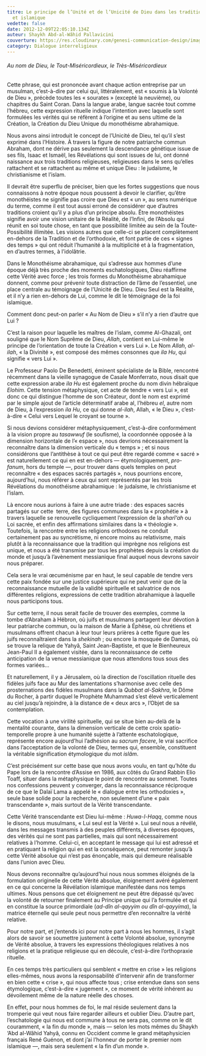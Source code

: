 ```yaml
---
titre: Le principe de l’Unité et de l’Unicité de Dieu dans les traditions juive
  et islamique
vedette: false
date: 2012-12-09T22:05:10.134Z
auteur: Shaykh Abd-al-Wâhid Pallavicini
couverture: https://res.cloudinary.com/genesi-communication-design/image/upload/v1711642338/1711642212224_acbtil.jpg
category: Dialogue interreligieux
---
```

###### *Au nom de Dieu, le Tout-Miséricordieux, le Très-Miséricordieux*

Cette phrase, qui est prononcée avant chaque action entreprise par un musulman, c’est-à-dire par celui qui, littéralement, est «&nbsp;soumis à la Volonté de Dieu&nbsp;», précède toutes les «&nbsp;sourates&nbsp;» (excepté la neuvième), ou chapitres du Saint Coran. Dans la langue arabe, langue sacrée tout comme l’hébreu, cette expression rituelle indique l’intention avec laquelle sont formulées les vérités qui se réfèrent à l’origine et au sens ultime de la Création, la Création du Dieu Unique du monothéisme abrahamique.

Nous avons ainsi introduit le concept de l’Unicité de Dieu, tel qu’il s’est exprimé dans l’Histoire. À travers la figure de notre patriarche commun Abraham, dont ne dérive pas seulement la descendance génétique issue de ses fils, Isaac et Ismaël, les Révélations qui sont issues de lui, ont donné naissance aux trois traditions religieuses, religieuses dans le sens qu’elles rattachent et se rattachent au même et unique Dieu&nbsp;: le judaïsme, le christianisme et l’islam.

Il devrait être superflu de préciser, bien que les fortes suggestions que nous connaissons à notre époque nous poussent à devoir le clarifier, qu’être monothéistes ne signifie pas croire que Dieu est «&nbsp;un&nbsp;», au sens numérique du terme, comme il est tout aussi erroné de considérer que d’autres traditions croient qu’il y a plus d’un principe absolu. Être monothéistes signifie avoir une vision unitaire de la Réalité, de l’Infini, de l’Absolu qui réunit en soi toute chose, en tant que possibilité limitée au sein de la Toute-Possibilité illimitée. Les visions autres que celle-ci se placent complètement en-dehors de la Tradition et de l’orthodoxie, et font partie de ces «&nbsp;signes des temps&nbsp;» qui ont réduit l’humanité à la multiplicité et à la fragmentation, en d’autres termes, à l’idolâtrie.

Dans le Monothéisme abrahamique, qui s’adresse aux hommes d’une époque déjà très proche des moments eschatologiques, Dieu réaffirme cette Vérité avec force&nbsp;; les trois formes du Monothéisme abrahamique donnent, comme pour prévenir toute distraction de l’âme de l’essentiel, une place centrale au témoignage de l’Unicité de Dieu. Dieu Seul est la Réalité, et il n’y a rien en-dehors de Lui, comme le dit le témoignage de la foi islamique.

Comment donc peut-on parler «&nbsp;Au Nom de Dieu&nbsp;» s’il n’y a rien d’autre que Lui&nbsp;?

C’est la raison pour laquelle les maîtres de l’islam, comme Al-Ghazali, ont souligné que le Nom Suprême de Dieu, *Allah*, contient en Lui-même le principe de l’orientation de toute la Création «&nbsp;vers Lui&nbsp;». Le Nom *Allah*, *al-ilah*, «&nbsp;la Divinité&nbsp;», est composé des mêmes consonnes que *ila Hu*, qui signifie «&nbsp;vers Lui&nbsp;». 

Le Professeur Paolo De Benedetti, éminent spécialiste de la Bible, rencontré récemment dans la vieille synagogue de Casale Monferrato, nous disait que cette expression arabe *ila Hu* est également proche du nom divin hébraïque *Elohim*. Cette tension métaphysique, cet acte de tendre «&nbsp;vers Lui&nbsp;», est donc ce qui distingue l’homme de son Créateur, dont le nom est exprimé par le simple ajout de l’article déterminatif arabe al, l’hébreu *el*, autre nom de Dieu, à l’expression *ila Hu*, ce qui donne *al-ilah*, Allah, «&nbsp;le Dieu&nbsp;», c’est-à-dire «&nbsp;Celui vers Lequel le croyant se tourne&nbsp;».

Si nous devions considérer métaphysiquement, c’est-à-dire conformément à la vision propre au *tasawwuf* (le soufisme), la coordonnée opposée à la dimension horizontale de l’«&nbsp;espace&nbsp;», nous devrions nécessairement la reconnaître dans la dimension verticale du «&nbsp;temps&nbsp;»&nbsp;; et si nous considérons que l’antithèse à tout ce qui peut être regardé comme «&nbsp;sacré&nbsp;» est naturellement ce qui en est en-dehors —&nbsp;étymologiquement, *pro-fanum*, hors du temple&nbsp;—, pour trouver dans quels temples on peut reconnaître «&nbsp;des espaces sacrés partagés&nbsp;», nous pourrions encore, aujourd’hui, nous référer à ceux qui sont représentés par les trois Révélations du monothéisme abrahamique&nbsp;: le judaïsme, le christianisme et l’islam.

Là encore nous aurions à faire à une autre triade&nbsp;: des espaces sacrés partagés sur cette  terre, des figures communes dans la «&nbsp;prophétie&nbsp;» à travers laquelle se renouvelle cycliquement l’expression de la *sharî‘ah* ou Loi sacrée, et enfin des affirmations similaires dans la «&nbsp;théologie&nbsp;». Toutefois, la rencontre entre les religions orthodoxes ne conduit certainement pas au syncrétisme, ni encore moins au relativisme, mais plutôt à la reconnaissance que la tradition qui imprègne nos religions est unique, et nous a été transmise par tous les prophètes depuis la création du monde et jusqu’à l’avènement messianique final auquel nous devrons savoir nous préparer.

Cela sera le vrai œcuménisme par en haut, le seul capable de tendre vers cette paix fondée sur une justice supérieure qui ne peut venir que de la reconnaissance mutuelle de la validité spirituelle et salvatrice de nos différentes religions, expressions de cette tradition abrahamique à laquelle nous participons tous.

Sur cette terre, il nous serait facile de trouver des exemples, comme la tombe d’Abraham à Hébron, où juifs et musulmans partagent leur dévotion à leur patriarche commun, ou la maison de Marie à Éphèse, où chrétiens et musulmans offrent chacun à leur tour leurs prières à cette figure que les juifs reconnaîtraient dans la *shekinah*&nbsp;; ou encore la mosquée de Damas, où se trouve la relique de Yahyâ, Saint Jean-Baptiste, et que le Bienheureux Jean-Paul II a également visitée, dans la reconnaissance de cette anticipation de la venue messianique que nous attendons tous sous des formes variées…

Et naturellement, il y a Jérusalem, où la direction de l’oscillation rituelle des fidèles juifs face au Mur des lamentations s’harmonise avec celle des prosternations des fidèles musulmans dans la *Qubbat al-Sakhra*, le Dôme du Rocher, à partir duquel le Prophète Muhammad s’est élevé verticalement au ciel jusqu’à rejoindre, à la distance de «&nbsp;deux arcs&nbsp;», l’Objet de sa contemplation.

Cette vocation à une virilité spirituelle, qui se situe bien au-delà de la mentalité courante, dans la dimension verticale de cette croix spatio-temporelle propre à une humanité sujette à l’attente eschatologique, représente encore aujourd’hui l’adhésion au *sacrum facere*, le vrai sacrifice dans l’acceptation de la volonté de Dieu, termes qui, ensemble, constituent la véritable signification étymologique du mot *islâm*.

C’est précisément sur cette base que nous avons voulu, en tant qu’hôte du Pape lors de la rencontre d’Assise en 1986, aux côtés du Grand Rabbin Elio Toaff, situer dans la métaphysique le point de rencontre au sommet. Toutes nos confessions peuvent y converger, dans la reconnaissance réciproque de ce que le Dalaï Lama a appelé le «&nbsp;dialogue entre les orthodoxies&nbsp;», seule base solide pour la recherche, non seulement d’une «&nbsp;paix transcendante&nbsp;», mais surtout de la Vérité transcendante.

Cette Vérité transcendante est Dieu lui-même&nbsp;: *Huwa-l-Haqq*, comme nous le disons, nous musulmans, «&nbsp;Lui seul est la Vérité&nbsp;». Lui seul nous a révélé, dans les messages transmis à des peuples différents, à diverses époques, des vérités qui ne sont pas partielles, mais qui sont nécessairement relatives à l’homme. Celui-ci, en acceptant le message qui lui est adressé et en pratiquant la religion qui en est la conséquence, peut remonter jusqu’à cette Vérité absolue qui n’est pas énonçable, mais qui demeure réalisable dans l’union avec Dieu.

Nous devons reconnaître qu’aujourd’hui nous nous sommes éloignés de la formulation originelle de cette Vérité absolue, éloignement avéré également en ce qui concerne la Révélation islamique manifestée dans nos temps ultimes. Nous pensons que cet éloignement ne peut être dépassé qu’avec la volonté de retourner finalement au Principe unique qui l’a formulée et qui en constitue la source primordiale (*ad-dîn al-qayyim ou dîn al-qayyima*), la matrice éternelle qui seule peut nous permettre d’en reconnaître la vérité relative.

Pour notre part, et j’entends ici pour notre part à nous les hommes, il s’agit alors de savoir se soumettre justement à cette Volonté absolue, synonyme de Vérité absolue, à travers les expressions théologiques relatives à nos religions et la pratique religieuse qui en découle, c’est-à-dire l’orthopraxie rituelle.

En ces temps très particuliers qui semblent «&nbsp;mettre en crise&nbsp;» les religions elles-mêmes, nous avons la responsabilité d’intervenir afin de transformer en bien cette «&nbsp;crise&nbsp;», qui nous affecte tous&nbsp;; crise entendue dans son sens étymologique, c’est-à-dire «&nbsp;jugement&nbsp;», ce moment de vérité inhérent au dévoilement même de la nature réelle des choses.

En effet, pour nous hommes de foi, le mal réside seulement dans la tromperie qui veut nous faire regarder ailleurs et oublier Dieu. D’autre part, l’eschatologie qui nous est commune à tous ne sera pas, comme on le dit couramment, «&nbsp;la fin du monde&nbsp;», mais —&nbsp;selon les mots mêmes du Shaykh ‘Abd al-Wâhid Yahyâ, connu en Occident comme le grand métaphysicien français René Guénon, et dont j’ai l’honneur de porter le premier nom islamique&nbsp;—, mais sera seulement «&nbsp;la fin d’un monde&nbsp;».
